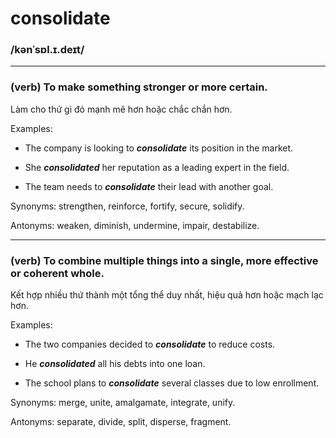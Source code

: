 # consolidate

### /kənˈsɒl.ɪ.deɪt/

---

### (verb) To make something stronger or more certain.

Làm cho thứ gì đó mạnh mẽ hơn hoặc chắc chắn hơn.

Examples:

- The company is looking to **_consolidate_** its position in the market.

- She **_consolidated_** her reputation as a leading expert in the field.

- The team needs to **_consolidate_** their lead with another goal.

Synonyms: strengthen, reinforce, fortify, secure, solidify.

Antonyms: weaken, diminish, undermine, impair, destabilize.

---

### (verb) To combine multiple things into a single, more effective or coherent whole.

Kết hợp nhiều thứ thành một tổng thể duy nhất, hiệu quả hơn hoặc mạch lạc hơn.

Examples:

- The two companies decided to **_consolidate_** to reduce costs.

- He **_consolidated_** all his debts into one loan.

- The school plans to **_consolidate_** several classes due to low enrollment.

Synonyms: merge, unite, amalgamate, integrate, unify.

Antonyms: separate, divide, split, disperse, fragment. 
